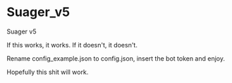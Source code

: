 # Suager_v5
Suager v5

If this works, it works. If it doesn't, it doesn't.

Rename config_example.json to config.json, insert the bot token and enjoy.

Hopefully this shit will work.